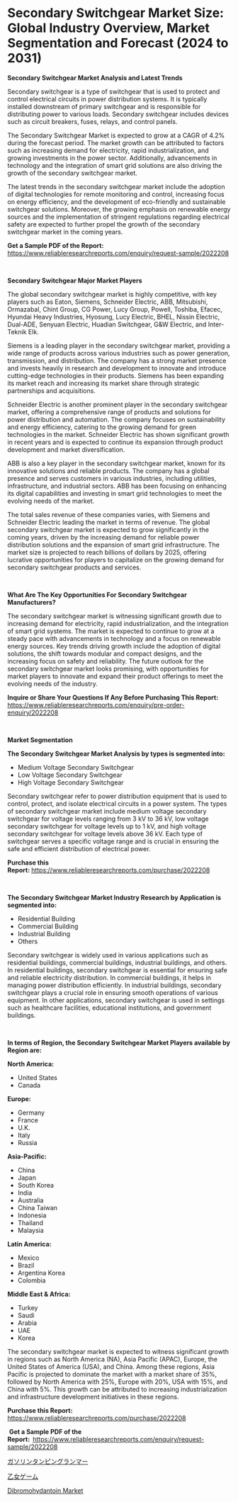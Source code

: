 <p><h1>Secondary Switchgear Market Size: Global Industry Overview, Market Segmentation and Forecast (2024 to 2031)</h1></p><p><strong>Secondary Switchgear Market Analysis and Latest Trends</strong></p>
<p><p>Secondary switchgear is a type of switchgear that is used to protect and control electrical circuits in power distribution systems. It is typically installed downstream of primary switchgear and is responsible for distributing power to various loads. Secondary switchgear includes devices such as circuit breakers, fuses, relays, and control panels.</p><p>The Secondary Switchgear Market is expected to grow at a CAGR of 4.2% during the forecast period. The market growth can be attributed to factors such as increasing demand for electricity, rapid industrialization, and growing investments in the power sector. Additionally, advancements in technology and the integration of smart grid solutions are also driving the growth of the secondary switchgear market.</p><p>The latest trends in the secondary switchgear market include the adoption of digital technologies for remote monitoring and control, increasing focus on energy efficiency, and the development of eco-friendly and sustainable switchgear solutions. Moreover, the growing emphasis on renewable energy sources and the implementation of stringent regulations regarding electrical safety are expected to further propel the growth of the secondary switchgear market in the coming years.</p></p>
<p><strong>Get a Sample PDF of the Report:&nbsp;</strong> <a href="https://www.reliableresearchreports.com/enquiry/request-sample/2022208">https://www.reliableresearchreports.com/enquiry/request-sample/2022208</a></p>
<p>&nbsp;</p>
<p><strong>Secondary Switchgear Major Market Players</strong></p>
<p><p>The global secondary switchgear market is highly competitive, with key players such as Eaton, Siemens, Schneider Electric, ABB, Mitsubishi, Ormazabal, Chint Group, CG Power, Lucy Group, Powell, Toshiba, Efacec, Hyundai Heavy Industries, Hyosung, Lucy Electric, BHEL, Nissin Electric, Dual-ADE, Senyuan Electric, Huadian Switchgear, G&W Electric, and Inter-Teknik Elk.</p><p>Siemens is a leading player in the secondary switchgear market, providing a wide range of products across various industries such as power generation, transmission, and distribution. The company has a strong market presence and invests heavily in research and development to innovate and introduce cutting-edge technologies in their products. Siemens has been expanding its market reach and increasing its market share through strategic partnerships and acquisitions.</p><p>Schneider Electric is another prominent player in the secondary switchgear market, offering a comprehensive range of products and solutions for power distribution and automation. The company focuses on sustainability and energy efficiency, catering to the growing demand for green technologies in the market. Schneider Electric has shown significant growth in recent years and is expected to continue its expansion through product development and market diversification.</p><p>ABB is also a key player in the secondary switchgear market, known for its innovative solutions and reliable products. The company has a global presence and serves customers in various industries, including utilities, infrastructure, and industrial sectors. ABB has been focusing on enhancing its digital capabilities and investing in smart grid technologies to meet the evolving needs of the market.</p><p>The total sales revenue of these companies varies, with Siemens and Schneider Electric leading the market in terms of revenue. The global secondary switchgear market is expected to grow significantly in the coming years, driven by the increasing demand for reliable power distribution solutions and the expansion of smart grid infrastructure. The market size is projected to reach billions of dollars by 2025, offering lucrative opportunities for players to capitalize on the growing demand for secondary switchgear products and services.</p></p>
<p>&nbsp;</p>
<p><strong>What Are The Key Opportunities For Secondary Switchgear Manufacturers?</strong></p>
<p><p>The secondary switchgear market is witnessing significant growth due to increasing demand for electricity, rapid industrialization, and the integration of smart grid systems. The market is expected to continue to grow at a steady pace with advancements in technology and a focus on renewable energy sources. Key trends driving growth include the adoption of digital solutions, the shift towards modular and compact designs, and the increasing focus on safety and reliability. The future outlook for the secondary switchgear market looks promising, with opportunities for market players to innovate and expand their product offerings to meet the evolving needs of the industry.</p></p>
<p><strong>Inquire or Share Your Questions If Any Before Purchasing This Report:</strong> <a href="https://www.reliableresearchreports.com/enquiry/pre-order-enquiry/2022208">https://www.reliableresearchreports.com/enquiry/pre-order-enquiry/2022208</a></p>
<p>&nbsp;</p>
<p><strong>Market Segmentation</strong></p>
<p><strong>The Secondary Switchgear Market Analysis by types is segmented into:</strong></p>
<p><ul><li>Medium Voltage Secondary Switchgear</li><li>Low Voltage Secondary Switchgear</li><li>High Voltage Secondary Switchgear</li></ul></p>
<p><p>Secondary switchgear refer to power distribution equipment that is used to control, protect, and isolate electrical circuits in a power system. The types of secondary switchgear market include medium voltage secondary switchgear for voltage levels ranging from 3 kV to 36 kV, low voltage secondary switchgear for voltage levels up to 1 kV, and high voltage secondary switchgear for voltage levels above 36 kV. Each type of switchgear serves a specific voltage range and is crucial in ensuring the safe and efficient distribution of electrical power.</p></p>
<p><strong>Purchase this Report:&nbsp;</strong><a href="https://www.reliableresearchreports.com/purchase/2022208">https://www.reliableresearchreports.com/purchase/2022208</a></p>
<p>&nbsp;</p>
<p><strong>The Secondary Switchgear Market Industry Research by Application is segmented into:</strong></p>
<p><ul><li>Residential Building</li><li>Commercial Building</li><li>Industrial Building</li><li>Others</li></ul></p>
<p><p>Secondary switchgear is widely used in various applications such as residential buildings, commercial buildings, industrial buildings, and others. In residential buildings, secondary switchgear is essential for ensuring safe and reliable electricity distribution. In commercial buildings, it helps in managing power distribution efficiently. In industrial buildings, secondary switchgear plays a crucial role in ensuring smooth operations of various equipment. In other applications, secondary switchgear is used in settings such as healthcare facilities, educational institutions, and government buildings.</p></p>
<p>&nbsp;</p>
<p><strong>In terms of Region, the Secondary Switchgear Market Players available by Region are:</strong></p>
<p>
    <p> <strong> North America: </strong>
        <ul>
            <li>United States</li>
            <li>Canada</li>
        </ul>
        </p> 
    <p> <strong> Europe: </strong>
        <ul>
            <li>Germany</li>
            <li>France</li>
            <li>U.K.</li>
            <li>Italy</li>
            <li>Russia</li>
        </ul>
        </p> 
    <p> <strong> Asia-Pacific: </strong>
        <ul>
            <li>China</li>
            <li>Japan</li>
            <li>South Korea</li>
            <li>India</li>
            <li>Australia</li>
            <li>China Taiwan</li>
            <li>Indonesia</li>
            <li>Thailand</li>
            <li>Malaysia</li>
        </ul>
        </p> 
    <p> <strong> Latin America: </strong>
        <ul>
            <li>Mexico</li>
            <li>Brazil</li>
            <li>Argentina Korea</li>
            <li>Colombia</li>
        </ul>
        </p> 
    <p> <strong> Middle East & Africa: </strong>
        <ul>
            <li>Turkey</li>
            <li>Saudi</li>
            <li>Arabia</li>
            <li>UAE</li>
            <li>Korea</li>
        </ul>
    </p>
    </p>
<p><p>The secondary switchgear market is expected to witness significant growth in regions such as North America (NA), Asia Pacific (APAC), Europe, the United States of America (USA), and China. Among these regions, Asia Pacific is projected to dominate the market with a market share of 35%, followed by North America with 25%, Europe with 20%, USA with 15%, and China with 5%. This growth can be attributed to increasing industrialization and infrastructure development initiatives in these regions.</p></p>
<p><strong>Purchase this Report: </strong><a href="https://www.reliableresearchreports.com/purchase/2022208">https://www.reliableresearchreports.com/purchase/2022208</a></p>
<p>&nbsp;<strong>Get a Sample PDF of the Report:&nbsp;&nbsp;</strong><a href="https://www.reliableresearchreports.com/enquiry/request-sample/2022208">https://www.reliableresearchreports.com/enquiry/request-sample/2022208</a></p>
<p><strong></strong></p>
<p><p><a href="https://github.com/JacksonWiza1924/Market-Research-Report-List-1/blob/main/967870912233.md">ガソリンタンピングランマー</a></p><p><a href="https://github.com/Calvi3ynJerde867/Market-Research-Report-List-1/blob/main/774882312232.md">乙女ゲーム</a></p><p><a href="https://summer-dogwood-3e9.notion.site/Dibromohydantoin-Market-Research-Report-Reveals-The-Latest-Trends-And-Opportunities-of-this-Market-f-c534aac07ca14780a6e8f1c8401d5712">Dibromohydantoin Market</a></p></p>